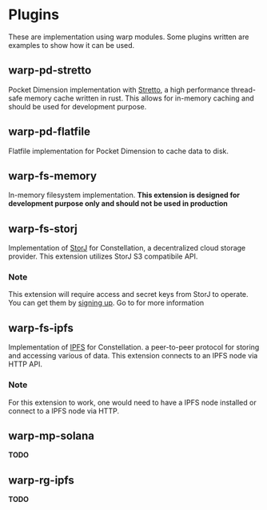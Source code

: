 # Plugins

These are implementation using warp modules. Some plugins written are examples to show how it can be used. 

## warp-pd-stretto

Pocket Dimension implementation with [Stretto](https://github.com/al8n/stretto), a high performance thread-safe memory 
cache written in rust. This allows for in-memory caching and should be used for development purpose.

## warp-pd-flatfile

Flatfile implementation for Pocket Dimension to cache data to disk. 

## warp-fs-memory

In-memory filesystem implementation. **This extension is designed for development purpose only and should not be used in production**

## warp-fs-storj

Implementation of [StorJ](https://storj.io) for Constellation, a decentralized cloud storage provider. This extension utilizes StorJ S3 compatibile API. 

### Note

This extension will require access and secret keys from StorJ to operate. You can get them by [signing up](https://us1.storj.io/signup). Go to []() for more information

## warp-fs-ipfs

Implementation of [IPFS](https://ipfs.io/) for Constellation. a peer-to-peer protocol for storing and accessing various of data. This extension connects to an IPFS node via HTTP API. 

### Note

For this extension to work, one would need to have a IPFS node installed or connect to a IPFS node via HTTP.

## warp-mp-solana

**TODO**

## warp-rg-ipfs

**TODO**